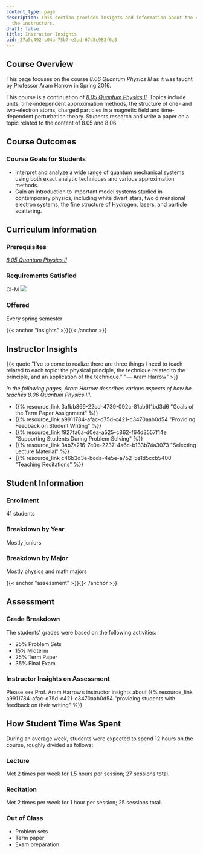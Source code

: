 ```yaml
---
content_type: page
description: This section provides insights and information about the course from
  the instructors.
draft: false
title: Instructor Insights
uid: 37a5c492-c04a-75b7-e3ad-67d5c983f6a3
---
```

## Course Overview

This page focuses on the course _8.06 Quantum Physics III_ as it was taught by Professor Aram Harrow in Spring 2016.

This course is a continuation of [_8.05 Quantum Physics II_](/courses/8-05-quantum-physics-ii-fall-2013)_._ Topics include units, time-independent approximation methods, the structure of one- and two-electron atoms, charged particles in a magnetic field and time-dependent perturbation theory. Students research and write a paper on a topic related to the content of 8.05 and 8.06.

## Course Outcomes

### Course Goals for Students

- Interpret and analyze a wide range of quantum mechanical systems using both exact analytic techniques and various approximation methods.
- Gain an introduction to important model systems studied in contemporary physics, including white dwarf stars, two dimensional electron systems, the fine structure of Hydrogen, lasers, and particle scattering.

## Curriculum Information

### Prerequisites

[_8.05 Quantum Physics II_](/courses/8-05-quantum-physics-ii-fall-2013)

### Requirements Satisfied

CI-M ![](/images/educator/icon-question-cim.png)

### Offered

Every spring semester

{{< anchor "insights" >}}{{< /anchor >}}

## Instructor Insights

{{< quote "I’ve to come to realize there are three things I need to teach related to each topic: the physical principle, the technique related to the principle, and an application of the technique." "— Aram Harrow" >}}

_In the following pages, Aram Harrow describes various aspects of how he teaches 8.06 Quantum Physics III._

- {{% resource_link 3afbb869-22cd-4739-092c-81ab6f1bd3d6 "Goals of the Term Paper Assignment" %}}
- {{% resource_link a9911784-afac-d75d-c421-c3470aab0d54 "Providing Feedback on Student Writing" %}}
- {{% resource_link f927fa6a-d0ea-a525-c862-f64d3557f14e "Supporting Students During Problem Solving" %}}
- {{% resource_link 3ab7a216-7e0e-2237-4a6c-b133b74a3073 "Selecting Lecture Material" %}}
- {{% resource_link c46b3d3e-bcda-4e5e-a752-5e1d5ccb5400 "Teaching Recitations" %}}

## Student Information

### Enrollment

41 students

### Breakdown by Year

Mostly juniors

### Breakdown by Major

Mostly physics and math majors

{{< anchor "assessment" >}}{{< /anchor >}}

## Assessment

### Grade Breakdown

The students' grades were based on the following activities:

- 25% Problem Sets
- 15% Midterm
- 25% Term Paper
- 35% Final Exam

### Instructor Insights on Assessment

Please see Prof. Aram Harrow’s instructor insights about {{% resource_link a9911784-afac-d75d-c421-c3470aab0d54 "providing students with feedback on their writing" %}}.

## How Student Time Was Spent

During an average week, students were expected to spend 12 hours on the course, roughly divided as follows:

### Lecture

Met 2 times per week for 1.5 hours per session; 27 sessions total.

### Recitation

Met 2 times per week for 1 hour per session; 25 sessions total.

### Out of Class

- Problem sets
- Term paper
- Exam preparation